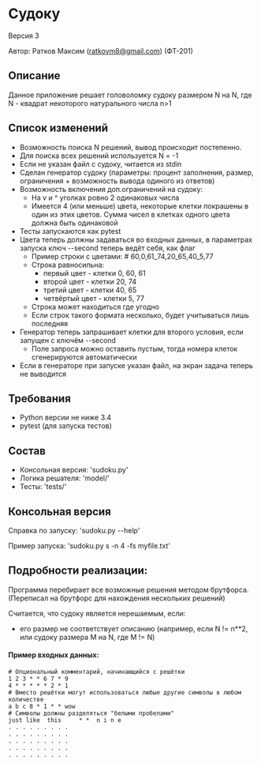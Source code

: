 # Судоку
Версия 3

Автор: Ратков Максим (ratkovm8@gmail.com) (ФТ-201)


## Описание
Данное приложение решает головоломку судоку размером N на N, где N - квадрат некоторого натурального числа n>1


## Список изменений
* Возможность поиска N решений, вывод происходит постепенно.
* Для поиска всех решений используется N = -1
* Если не указан файл с судоку, читается из stdin
* Сделан генератор судоку (параметры: процент заполнения, размер, ограничения + возможность вывода одиного из ответов)
* Возможность включения доп.ограничений на судоку:
  * На v и ^ уголках ровно 2 одинаковых числа
  * Имеется 4 (или меньше) цвета, некоторые клетки покрашены в один из этих цветов. Сумма чисел в клетках одного цвета должна быть одинаковой
* Тесты запускаются как pytest
* Цвета теперь должны задаваться во входных данных, в параметрах запуска ключ --second теперь ведёт себя, как флаг
  * Пример строки с цветами: # 60,0,61_74,20_65,40_5,77
  * Строка равносильна:
    * первый цвет - клетки 0, 60, 61
    * второй цвет - клетки 20, 74
    * третий цвет - клетки 40, 65
    * четвёртый цвет - клетки 5, 77
  * Строка может находиться где угодно
  * Если строк такого формата несколько, будет учитываться лишь последняя
* Генератор теперь запрашивает клетки для второго условия, если запущен с ключём --second
  * Поле запроса можно оставить пустым, тогда номера клеток сгенерируются автоматически
* Если в генераторе при запуске указан файл, на экран задача теперь не выводится


## Требования
* Python версии не ниже 3.4
* pytest (для запуска тестов)


## Состав
* Консольная версия: 'sudoku.py'
* Логика решателя: 'model/'
* Тесты: 'tests/'


## Консольная версия
Справка по запуску: 'sudoku.py --help'

Пример запуска: 'sudoku.py s -n 4 -fs myfile.txt'


## Подробности реализации:
Программа перебирает все возможные решения методом брутфорса.
(Переписал на брутфорс для нахождения нескольких решений)

Считается, что судоку является нерешаемым, если:
* его размер не соответствует описанию (например, если N != n**2, или судоку размера M на N, где M != N)
#### Пример входных данных:

	# Опциональный комментарий, начинающийся с решётки
	1 2 3 * * 6 7 * 9
	4 * * * * * 2 * 1
	# Вместо решётки могут использоваться любые другие символы в любом количестве
	a b c 8 * 1 * * wow
	# Символы должны разделяться "белыми пробелами"
	just like  this		* *  n i n e
	. . . . . . . . .
	. . . . . . . . .
	. . . . . . . . .
	. . . . . . . . .
	. . . . . . . . .
